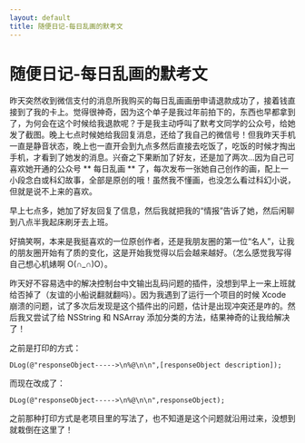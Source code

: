 ```yaml
---
layout: default
title: 随便日记-每日乱画的默考文  
---  
```


# 随便日记-每日乱画的默考文

昨天突然收到微信支付的消息所我购买的每日乱画画册申请退款成功了，接着钱直接到了我的卡上。觉得很神奇，因为这个单子是我过年前拍下的，东西也早都拿到了，为何会在这个时候给我退款呢？于是我主动呼叫了默考文同学的公众号，给她发了截图。晚上七点时候她给我回复消息，还给了我自己的微信号！但我昨天手机一直是静音状态，晚上也一直开会到九点多然后直接去吃饭了，吃饭的时候才掏出手机，才看到了她发的消息。兴奋之下果断加了好友，还是加了两次...因为自己可喜欢她开通的公众号 ** 每日乱画 ** 了，每次发布一张她自己创作的画，配上一小段念白或科幻故事，全部是原创的哦！虽然我不懂画，也没怎么看过科幻小说，但就是说不上来的喜欢。  

早上七点多，她加了好友回复了信息，然后我就把我的“情报”告诉了她，然后闲聊到八点半我起床刷牙去上班。  

好搞笑啊，本来是我挺喜欢的一位原创作者，还是我朋友圈的第一位“名人”，让我的朋友圈开始有了质的变化，这是开始我觉得以后会越来越好。（怎么感觉我写得自己想心机婊啊 O(∩_∩)O）。

昨天好不容易选中的解决控制台中文输出乱码问题的插件，没想到早上一来上班就给否掉了（友谊的小船说翻就翻吗）。因为我遇到了运行一个项目的时候 Xcode 崩溃的问题，试了多次后发现是这个插件出的问题，估计是出现冲突还是咋的。然后我又尝试了给 NSString 和 NSArray 添加分类的方法，结果神奇的让我给解决了！

之前是打印的方式：
```
DLog(@"responseObject----->\n%@\n\n",[responseObject description]);
```  

而现在改成了：
```
DLog(@"responseObject----->\n%@\n\n",responseObject);
```  

之前那种打印方式是老项目里的写法了，也不知道是这个问题就沿用过来，没想到就栽倒在这里了！
